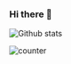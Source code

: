 ### Hi there 👋
![Github stats](https://github-readme-stats.vercel.app/api?username=aman30865)

![counter](https://en7h7uih29g4pme.m.pipedream.net)
<!--
**aman30865/aman30865** is a ✨ _special_ ✨ repository because its `README.md` (this file) appears on your GitHub profile.

Here are some ideas to get you started:

- 🔭 I’m currently working on ...
- 🌱 I’m currently learning ...
- 👯 I’m looking to collaborate on ...
- 🤔 I’m looking for help with ...
- 💬 Ask me about ...
- 📫 How to reach me: ...
- 😄 Pronouns: ...
- ⚡ Fun fact: ...
-->
